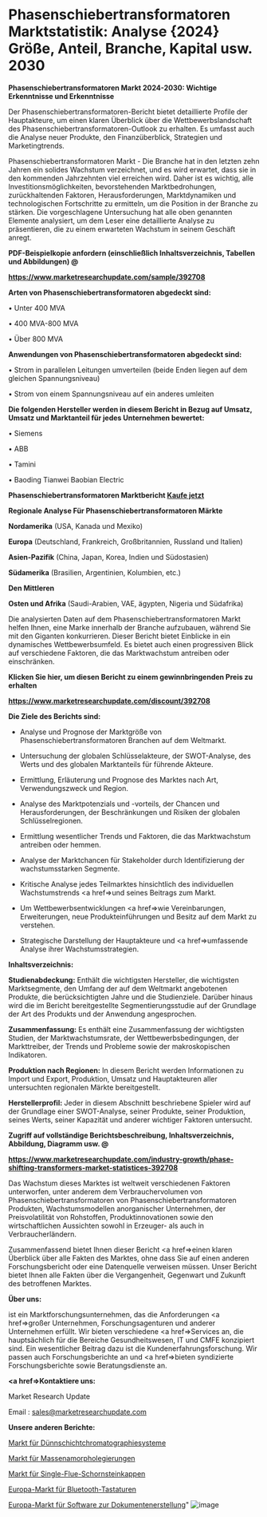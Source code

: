 # Phasenschiebertransformatoren Marktstatistik: Analyse {2024} Größe, Anteil, Branche, Kapital usw. 2030

<strong>Phasenschiebertransformatoren Markt 2024-2030: Wichtige Erkenntnisse und Erkenntnisse</strong>

Der Phasenschiebertransformatoren-Bericht bietet detaillierte Profile der Hauptakteure, um einen klaren Überblick über die Wettbewerbslandschaft des Phasenschiebertransformatoren-Outlook zu erhalten. Es umfasst auch die Analyse neuer Produkte, den Finanzüberblick, Strategien und Marketingtrends.

Phasenschiebertransformatoren Markt - Die Branche hat in den letzten zehn Jahren ein solides Wachstum verzeichnet, und es wird erwartet, dass sie in den kommenden Jahrzehnten viel erreichen wird. Daher ist es wichtig, alle Investitionsmöglichkeiten, bevorstehenden Marktbedrohungen, zurückhaltenden Faktoren, Herausforderungen, Marktdynamiken und technologischen Fortschritte zu ermitteln, um die Position in der Branche zu stärken. Die vorgeschlagene Untersuchung hat alle oben genannten Elemente analysiert, um dem Leser eine detaillierte Analyse zu präsentieren, die zu einem erwarteten Wachstum in seinem Geschäft anregt.



<strong><b>PDF-Beispielkopie anfordern (einschließlich Inhaltsverzeichnis, Tabellen und Abbildungen) @ </b></strong>

<strong><a href=https://www.marketresearchupdate.com/sample/392708>

<strong>https://www.marketresearchupdate.com/sample/392708</u></a></strong></strong>



<strong>Arten von Phasenschiebertransformatoren abgedeckt sind:</strong>

• Unter 400 MVA

• 400 MVA-800 MVA

• Über 800 MVA



<strong>Anwendungen von Phasenschiebertransformatoren abgedeckt sind:</strong>

• Strom in parallelen Leitungen umverteilen (beide Enden liegen auf dem gleichen Spannungsniveau)

• Strom von einem Spannungsniveau auf ein anderes umleiten



<strong>Die folgenden Hersteller werden in diesem Bericht in Bezug auf Umsatz, Umsatz und Marktanteil für jedes Unternehmen bewertet:</strong>

• Siemens

• ABB

• Tamini

• Baoding Tianwei Baobian Electric



<strong>Phasenschiebertransformatoren Marktbericht <a href=https://www.marketresearchupdate.com/buynow/392708>Kaufe jetzt</a></strong>



<strong>Regionale Analyse Für Phasenschiebertransformatoren Märkte</strong>



<strong>Nordamerika</strong> (USA, Kanada und Mexiko)



<strong>Europa</strong> (Deutschland, Frankreich, Großbritannien, Russland und Italien)



<strong>Asien-Pazifik</strong> (China, Japan, Korea, Indien und Südostasien)



<strong>Südamerika</strong> (Brasilien, Argentinien, Kolumbien, etc.)



<strong>Den Mittleren</strong> 

<strong>Osten und Afrika</strong> (Saudi-Arabien, VAE, ägypten, Nigeria und Südafrika)

Die analysierten Daten auf dem Phasenschiebertransformatoren Markt helfen Ihnen, eine Marke innerhalb der Branche aufzubauen, während Sie mit den Giganten konkurrieren. Dieser Bericht bietet Einblicke in ein dynamisches Wettbewerbsumfeld. Es bietet auch einen progressiven Blick auf verschiedene Faktoren, die das Marktwachstum antreiben oder einschränken.



<strong>Klicken Sie hier, um diesen Bericht zu einem gewinnbringenden Preis zu erhalten
</strong>

<strong><a href=https://www.marketresearchupdate.com/discount/392708>https://www.marketresearchupdate.com/discount/392708</b></u></strong></a>



<strong>Die Ziele des Berichts sind:</strong>

- Analyse und Prognose der Marktgröße von Phasenschiebertransformatoren Branchen auf dem Weltmarkt.

- Untersuchung der globalen Schlüsselakteure, der SWOT-Analyse, des Werts und des globalen Marktanteils für führende Akteure.

- Ermittlung, Erläuterung und Prognose des Marktes nach Art, Verwendungszweck und Region.

- Analyse des Marktpotenzials und -vorteils, der Chancen und Herausforderungen, der Beschränkungen und Risiken der globalen Schlüsselregionen.

- Ermittlung wesentlicher Trends und Faktoren, die das Marktwachstum antreiben oder hemmen.

- Analyse der Marktchancen für Stakeholder durch Identifizierung der wachstumsstarken Segmente.

- Kritische Analyse jedes Teilmarktes hinsichtlich des individuellen Wachstumstrends <a href=>und</a> seines Beitrags zum Markt.

- Um Wettbewerbsentwicklungen <a href=>wie</a> Vereinbarungen, Erweiterungen, neue Produkteinführungen und Besitz auf dem Markt zu verstehen.

- Strategische Darstellung der Hauptakteure und <a href=>umfas</a>sende Analyse ihrer Wachstumsstrategien.



<strong>Inhaltsverzeichnis:</strong>



<strong>Studienabdeckung:</strong> Enthält die wichtigsten Hersteller, die wichtigsten Marktsegmente, den Umfang der auf dem Weltmarkt angebotenen Produkte, die berücksichtigten Jahre und die Studienziele. Darüber hinaus wird die im Bericht bereitgestellte Segmentierungsstudie auf der Grundlage der Art des Produkts und der Anwendung angesprochen.



<strong>Zusammenfassung:</strong> Es enthält eine Zusammenfassung der wichtigsten Studien, der Marktwachstumsrate, der Wettbewerbsbedingungen, der Markttreiber, der Trends und Probleme sowie der makroskopischen Indikatoren.



<strong>Produktion nach Regionen:</strong> In diesem Bericht werden Informationen zu Import und Export, Produktion, Umsatz und Hauptakteuren aller untersuchten regionalen Märkte bereitgestellt.



<strong>Herstellerprofil:</strong> Jeder in diesem Abschnitt beschriebene Spieler wird auf der Grundlage einer SWOT-Analyse, seiner Produkte, seiner Produktion, seines Werts, seiner Kapazität und anderer wichtiger Faktoren untersucht.



<strong><b>Zugriff auf vollständige Berichtsbeschreibung, Inhaltsverzeichnis, Abbildung, Diagramm usw. @ </b></strong>

<strong><a href=https://www.marketresearchupdate.com/industry-growth/phase-shifting-transformers-market-statistices-392708>https://www.marketresearchupdate.com/industry-growth/phase-shifting-transformers-market-statistices-392708</a></strong>

Das Wachstum dieses Marktes ist weltweit verschiedenen Faktoren unterworfen, unter anderem dem Verbrauchervolumen von Phasenschiebertransformatoren von Phasenschiebertransformatoren Produkten, Wachstumsmodellen anorganischer Unternehmen, der Preisvolatilität von Rohstoffen, Produktinnovationen sowie den wirtschaftlichen Aussichten sowohl in Erzeuger- als auch in Verbraucherländern.

Zusammenfassend bietet Ihnen dieser Bericht <a href=>einen</a> klaren Überblick über alle Fakten des Marktes, ohne dass Sie auf einen anderen Forschungsbericht oder eine Datenquelle verweisen müssen. Unser Bericht bietet Ihnen alle Fakten über die Vergangenheit, Gegenwart und Zukunft des betroffenen Marktes.



<strong>Über uns:</strong>

 ist ein Marktforschungsunternehmen, das die Anforderungen <a href=>großer</a> Unternehmen, Forschungsagenturen und anderer Unternehmen erfüllt. Wir bieten verschiedene <a href=>Services</a> an, die hauptsächlich für die Bereiche Gesundheitswesen, IT und CMFE konzipiert sind. Ein wesentlicher Beitrag dazu ist die Kundenerfahrungsforschung. Wir passen auch Forschungsberichte an und <a href=>bieten</a> syndizierte Forschungsberichte sowie Beratungsdienste an.



<strong><a href=>Kontaktiere uns:</a></strong>

Market Research Update

Email : sales@marketresearchupdate.com



<strong>Unsere anderen Berichte:</strong>

<a href=https://www.linkedin.com/pulse/thin-layer-chromatography-systems-market-202-what-factors>Markt für Dünnschichtchromatographiesysteme</a>

<a href=https://www.linkedin.com/pulse/bulk-amorphoalloy-market-sizing-up-anticipating-trends>Markt für Massenamorpholegierungen</a>

<a href=https://www.linkedin.com/pulse/single-flue-chimney-caps-market-size-industry>Markt für Single-Flue-Schornsteinkappen</a>

<a href=https://www.linkedin.com/pulse/europe-bluetooth-keyboard-market-upcoming>Europa-Markt für Bluetooth-Tastaturen</a>

<a href=https://www.linkedin.com/pulse/europe-document-generation-software-market-2023-zz51f/>Europa-Markt für Software zur Dokumentenerstellung</a>"
![image](https://github.com/Gayatrikarjule/Market-Analysis-361/assets/97346546/efc0c129-24ef-4287-b93f-ec8683ec3265)
